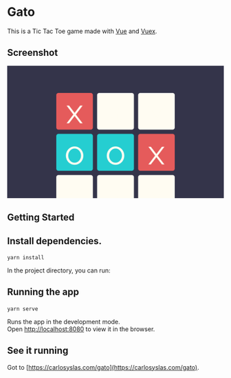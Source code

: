 # Gato

This is a Tic Tac Toe game made with [Vue](https://vuejs.org) and [Vuex](https://vuex.vuejs.org/).

## Screenshot

![Gato](./screenshot.png)

## Getting Started

## Install dependencies.

```
yarn install
```

In the project directory, you can run:

## Running the app

```
yarn serve
```

Runs the app in the development mode.<br>
Open [http://localhost:8080](http://localhost:8080) to view it in the browser.

## See it running

Got to [https://carlosyslas.com/gato](https://carlosyslas.com/gato).
